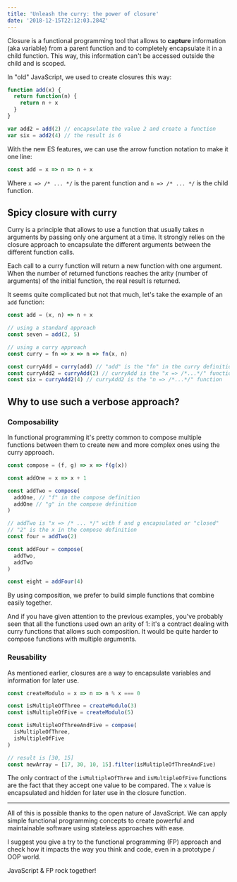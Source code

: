 ```yaml
---
title: 'Unleash the curry: the power of closure'
date: '2018-12-15T22:12:03.284Z'
---
```


Closure is a functional programming tool that allows to **capture** information (aka variable) from a parent function and to completely encapsulate
it in a child function. This way, this information can't be accessed outside the child and is scoped.

In "old" JavaScript, we used to create closures this way:

```javascript
function add(x) {
  return function(n) {
    return n + x
  }
}

var add2 = add(2) // encapsulate the value 2 and create a function
var six = add2(4) // the result is 6
```

With the new ES features, we can use the arrow function notation to make it one line:

```javascript
const add = x => n => n + x
```

Where `x => /* ... */` is the parent function and `n => /* ... */` is the child function.

## Spicy closure with curry

Curry is a principle that allows to use a function that usually takes n arguments by passing only one argument at a time. It strongly relies
on the closure approach to encapsulate the different arguments between the different function calls.

Each call to a curry function will return a new function with one argument. When the number of returned functions reaches the arity (number of arguments)
of the initial function, the real result is returned.

It seems quite complicated but not that much, let's take the example of an `add` function:

```javascript
const add = (x, n) => n + x

// using a standard approach
const seven = add(2, 5)

// using a curry approach
const curry = fn => x => n => fn(x, n)

const curryAdd = curry(add) // "add" is the "fn" in the curry definition
const curryAdd2 = curryAdd(2) // curryAdd is the "x => /*...*/" function
const six = curryAdd2(4) // curryAdd2 is the "n => /*...*/" function
```

## Why to use such a verbose approach?

### Composability

In functional programming it's pretty common to compose multiple functions between them to create new and more complex
ones using the curry approach.

```javascript
const compose = (f, g) => x => f(g(x))

const addOne = x => x + 1

const addTwo = compose(
  addOne, // "f" in the compose definition
  addOne // "g" in the compose definition
)

// addTwo is "x => /* ... */" with f and g encapsulated or "closed"
// "2" is the x in the compose definition
const four = addTwo(2)

const addFour = compose(
  addTwo,
  addTwo
)

const eight = addFour(4)
```

By using composition, we prefer to build simple functions that combine easily together.

And if you have given attention to the previous examples, you've probably seen
that all the functions used own an arity of 1: it's a contract dealing with curry functions that allows such composition.
It would be quite harder to compose functions with multiple arguments.

### Reusability

As mentioned earlier, closures are a way to encapsulate variables and information for later use.

```javascript
const createModulo = x => n => n % x === 0

const isMultipleOfThree = createModulo(3)
const isMultipleOfFive = createModulo(5)

const isMultipleOfThreeAndFive = compose(
  isMultipleOfThree,
  isMultipleOfFive
)

// result is [30, 15]
const newArray = [17, 30, 10, 15].filter(isMultipleOfThreeAndFive)
```

The only contract of the `isMultipleOfThree` and `isMultipleOfFive` functions are the fact that they accept one
value to be compared. The `x` value is encapsulated and hidden for later use in the closure function.

---

All of this is possible thanks to the open nature of JavaScript. We can apply simple functional programming concepts
to create powerful and maintainable software using stateless approaches with ease.

I suggest you give a try to the functional programming (FP) approach and check how it impacts the way you think and code,
even in a prototype / OOP world.

JavaScript & FP rock together!
